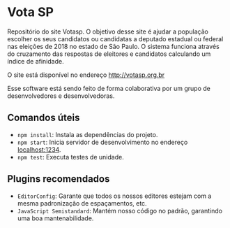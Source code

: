 # Vota SP
Repositório do site Votasp. O objetivo desse site é ajudar a população escolher os seus candidatos ou candidatas a deputado estadual ou federal nas eleições de 2018 no estado de São Paulo. O sistema funciona através do cruzamento das respostas de eleitores e candidatos calculando um índice de afinidade.

O site está disponível no endereço http://votasp.org.br

Esse software está sendo feito de forma colaborativa por um grupo de desenvolvedores e desenvolvedoras.

## Comandos úteis

- `npm install`: Instala as dependências do projeto.
- `npm start`: Inicia servidor de desenvolvimento no endereço [localhost:1234](http://localhost:1234).
- `npm test`: Executa testes de unidade.

## Plugins recomendados

- `EditorConfig`: Garante que todos os nossos editores estejam com a mesma padronização de espaçamentos, etc.
- `JavaScript Semistandard`: Mantém nosso código no padrão, garantindo uma boa mantenabilidade.
